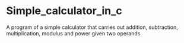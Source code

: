 # Simple_calculator_in_c
A program of a simple calculator that carries out addition, subtraction, multiplication, modulus and power given two operands
